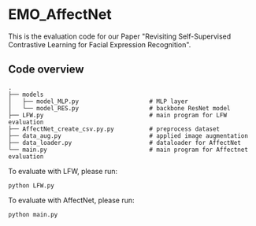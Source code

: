 # EMO_AffectNet

This is the evaluation code for our Paper "Revisiting Self-Supervised Contrastive Learning for Facial Expression Recognition".

## Code overview

```
.    
├── models 			
│   ├── model_MLP.py                    # MLP layer              
│   └── model_RES.py                    # backbone ResNet model      
├── LFW.py                              # main program for LFW evaluation
├── AffectNet_create_csv.py.py          # preprocess dataset
├── data_aug.py                         # applied image augmentation
├── data_loader.py                      # dataloader for AffectNet
└── main.py                             # main program for Affectnet evaluation
```

To evaluate with LFW, please run:
```commandline
python LFW.py 
```

To evaluate with AffectNet, please run:
```commandline
python main.py 
```

